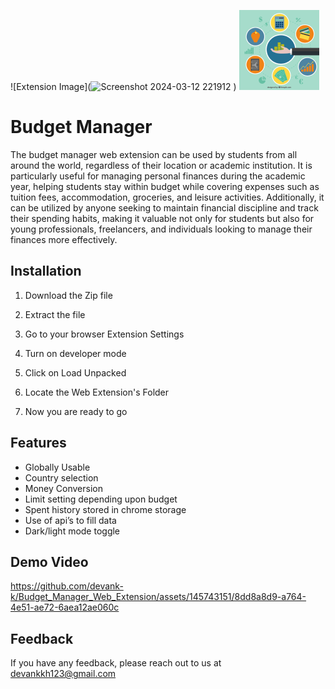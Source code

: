 ![Extension Image](![Screenshot 2024-03-12 221912](https://github.com/devank-k/Budget_Manager_Web_Extension/assets/145743151/b8754ebb-8cb8-490e-afdd-02af3ba7782d)
)
![Logo](asset/icon128.png)


# Budget Manager

The budget manager web extension can be used by students from all around the world, regardless of their location or academic institution. It is particularly useful for managing personal finances during the academic year, helping students stay within budget while covering expenses such as tuition fees, accommodation, groceries, and leisure activities. Additionally, it can be utilized by anyone seeking to maintain financial discipline and track their spending habits, making it valuable not only for students but also for young professionals, freelancers, and individuals looking to manage their finances more effectively.




## Installation


1. Download the Zip file

2. Extract the file

3. Go to your browser Extension Settings

4. Turn on developer mode

5. Click on Load Unpacked

6. Locate the Web Extension's Folder

7. Now you are ready to go


    
## Features

- Globally Usable
- Country selection
- Money Conversion
- Limit setting depending upon budget
- Spent history stored in chrome storage
- Use of api’s to fill data
- Dark/light mode toggle


## Demo Video

https://github.com/devank-k/Budget_Manager_Web_Extension/assets/145743151/8dd8a8d9-a764-4e51-ae72-6aea12ae060c


## Feedback

If you have any feedback, please reach out to us at devankkh123@gmail.com

